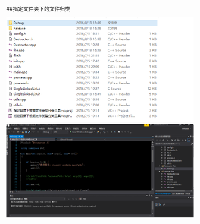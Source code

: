 ##指定文件夹下的文件归类

<table>
	<tr>
		<img src="https://github.com/weijinjie/resource/blob/master/2016-08-18_160239.png">
	<tr>
	<tr>
		<img src="https://github.com/weijinjie/resource/blob/master/2016-08-18_160317.png">
	<tr>
</table>